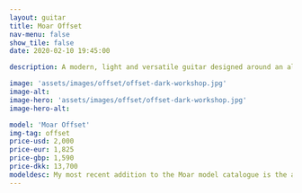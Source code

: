 ```yaml
---
layout: guitar
title: Moar Offset
nav-menu: false
show_tile: false
date: 2020-02-10 19:45:00

description: A modern, light and versatile guitar designed around an all access neck joint to give it it’s unique shape. 

image: 'assets/images/offset/offset-dark-workshop.jpg'
image-alt: 
image-hero: 'assets/images/offset/offset-dark-workshop.jpg'
image-hero-alt:

model: 'Moar Offset'
img-tag: offset
price-usd: 2,000
price-eur: 1,825
price-gbp: 1,590
price-dkk: 13,700
modeldesc: My most recent addition to the Moar model catalogue is the as of yet un-named Moar Offset (Have a good idea for a name? [Submit it here]()!) They share a lot of characteristics with the Hollow Mortys, with an all access set neck joint, totally hollow body with no centre block, big belly and arm cuts. But with a body design that wants to be looked at. The F hole is oversized, the weight is low, it has corners in unusual places. See more about them here. 
---
```



